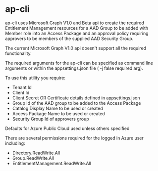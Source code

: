 # ap-cli

ap-cli uses Microsoft Graph V1.0 and Beta api to create the required Entitlement Management resources for a AAD Group to be added with Member role into an Access Package and an approval policy requiring approvers to be members of the supplied AAD Security Group.

The current Microsoft Graph V1.0 api doesn't support all the required functionality.

The required arguments for the ap-cli can be specified as command line arguments or within the appsettings.json file ( -j false required arg).

To use this utility you require:

- Tenant Id
- Client Id
- Client Secret OR Certificate details defined in appsettings.json
- Group Id of the AAD group to be added to the Access Package
- Catalog Display Name to be used or created
- Access Package Name to be used or created
- Security Group Id of approvers group

Defaults for Azure Public Cloud used unless others specified

There are several permissions required for the logged in Azure user including:

- Directory.ReadWrite.All
- Group.ReadWrite.All
- EntitlementManagement.ReadWrite.All

